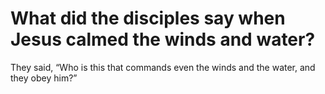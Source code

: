 # What did the disciples say when Jesus calmed the winds and water?

They said, “Who is this that commands even the winds and the water, and they obey him?”
